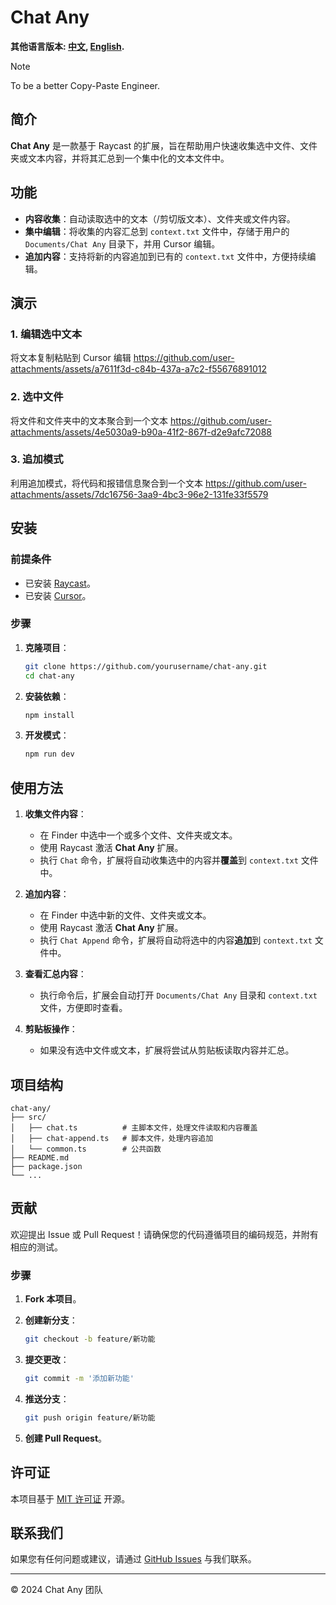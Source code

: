 # Chat Any

**其他语言版本: [中文](README.md), [English](README_en.md).**

> [!NOTE]
> To be a better Copy-Paste Engineer. 

## 简介

**Chat Any** 是一款基于 Raycast 的扩展，旨在帮助用户快速收集选中文件、文件夹或文本内容，并将其汇总到一个集中化的文本文件中。

## 功能

- **内容收集**：自动读取选中的文本（/剪切版文本）、文件夹或文件内容。
- **集中编辑**：将收集的内容汇总到 `context.txt` 文件中，存储于用户的 `Documents/Chat Any` 目录下，并用 Cursor 编辑。
- **追加内容**：支持将新的内容追加到已有的 `context.txt` 文件中，方便持续编辑。

## 演示
### 1. 编辑选中文本
将文本复制粘贴到 Cursor 编辑
https://github.com/user-attachments/assets/a7611f3d-c84b-437a-a7c2-f55676891012

### 2. 选中文件
将文件和文件夹中的文本聚合到一个文本
https://github.com/user-attachments/assets/4e5030a9-b90a-41f2-867f-d2e9afc72088

### 3. 追加模式
利用追加模式，将代码和报错信息聚合到一个文本
https://github.com/user-attachments/assets/7dc16756-3aa9-4bc3-96e2-131fe33f5579

## 安装

### 前提条件

- 已安装 [Raycast](https://www.raycast.com/)。
- 已安装 [Cursor](https://cursor.sh/)。

### 步骤

1. **克隆项目**：

   ```bash
   git clone https://github.com/yourusername/chat-any.git
   cd chat-any
   ```

2. **安装依赖**：

   ```bash
   npm install
   ```

3. **开发模式**：

   ```bash
   npm run dev
   ```

## 使用方法

1. **收集文件内容**：

   - 在 Finder 中选中一个或多个文件、文件夹或文本。
   - 使用 Raycast 激活 **Chat Any** 扩展。
   - 执行 `Chat` 命令，扩展将自动收集选中的内容并**覆盖**到 `context.txt` 文件中。

2. **追加内容**：

   - 在 Finder 中选中新的文件、文件夹或文本。
   - 使用 Raycast 激活 **Chat Any** 扩展。
   - 执行 `Chat Append` 命令，扩展将自动将选中的内容**追加**到 `context.txt` 文件中。

3. **查看汇总内容**：

   - 执行命令后，扩展会自动打开 `Documents/Chat Any` 目录和 `context.txt` 文件，方便即时查看。

4. **剪贴板操作**：

   - 如果没有选中文件或文本，扩展将尝试从剪贴板读取内容并汇总。

## 项目结构

```
chat-any/
├── src/
│   ├── chat.ts          # 主脚本文件，处理文件读取和内容覆盖
│   ├── chat-append.ts   # 脚本文件，处理内容追加
│   └── common.ts        # 公共函数
├── README.md
├── package.json
└── ...
```

## 贡献

欢迎提出 Issue 或 Pull Request！请确保您的代码遵循项目的编码规范，并附有相应的测试。

### 步骤

1. **Fork 本项目**。
2. **创建新分支**：

   ```bash
   git checkout -b feature/新功能
   ```

3. **提交更改**：

   ```bash
   git commit -m '添加新功能'
   ```

4. **推送分支**：

   ```bash
   git push origin feature/新功能
   ```

5. **创建 Pull Request**。

## 许可证

本项目基于 [MIT 许可证](LICENSE) 开源。

## 联系我们

如果您有任何问题或建议，请通过 [GitHub Issues](https://github.com/ddhjy/chat-any/issues) 与我们联系。

---

© 2024 Chat Any 团队
